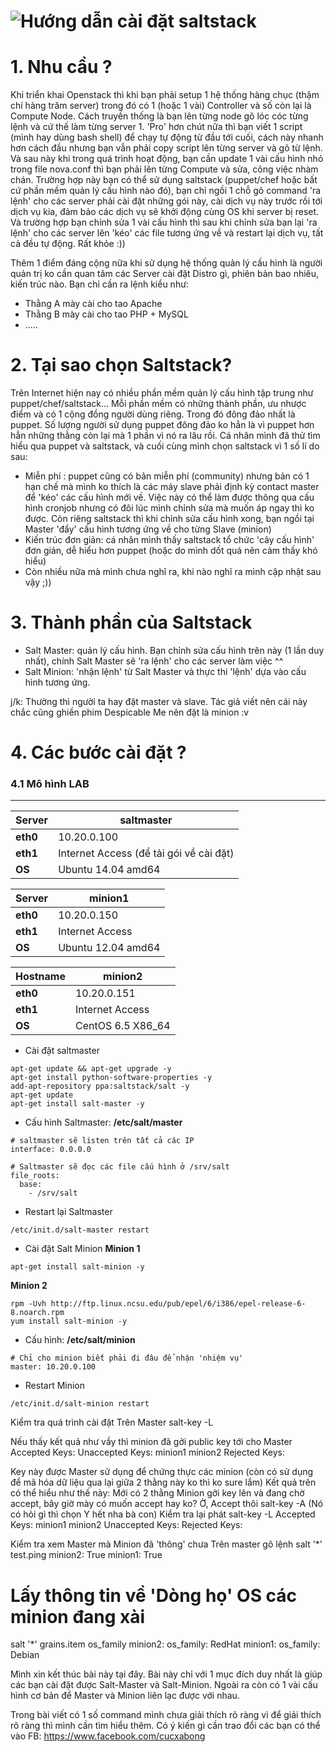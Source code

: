 ![Hướng dẫn cài đặt saltstack](http://static.squarespace.com/static/524cf70fe4b05018590c3fb3/t/52718a36e4b079ec23e2c895/1383172756774/SaltStack%20logo%20-%20black%20on%20white.png)
=========

# 1. Nhu cầu ?
Khi triển khai Openstack thì khi bạn phải setup 1 hệ thống hàng chục (thậm chí hàng trăm server) trong đó có 1 (hoặc 1 vài) Controller và số còn lại là Compute Node. Cách truyền thống là bạn lên từng node gõ lóc cóc từng lệnh và cứ thế làm từng server 1. 'Pro' hơn chút nữa thì bạn viết 1 script (mình hay dùng bash shell) để chạy tự động từ đầu tới cuối, cách này nhanh hơn cách đầu nhưng bạn vẫn phải copy script lên từng server và gõ từ lệnh. Và sau này khi trong quá trình hoạt động, bạn cần update 1 vài cấu hình nhỏ trong file nova.conf thì bạn phải lên từng Compute và sửa, công việc nhàm chán. Trường hợp này bạn có thể sử dụng saltstack (puppet/chef hoặc bất cứ phần mềm quản lý cấu hình nào đó), bạn chỉ ngồi 1 chỗ gõ command 'ra lệnh' cho các server phải cài đặt những gói này, cài dịch vụ này trước rồi tới dịch vụ kia, đảm bảo các dịch vụ sẽ khởi động cùng OS khi server bị reset. Và trường hợp bạn chỉnh sửa 1 vài cấu hình thì sau khi chỉnh sửa bạn lại 'ra lệnh' cho các server lên 'kéo' các file tương ứng về và restart lại dịch vụ, tất cả đều tự động. Rất khỏe :))

Thêm 1 điểm đáng cộng nữa khi sử dụng hệ thống quản lý cấu hình là người quản trị ko cần quan tâm các Server cài đặt Distro gì, phiên bản bao nhiêu, kiến trúc nào. Bạn chỉ cần ra lệnh kiểu như:
- Thằng A mày cài cho tao Apache
- Thằng B mày cài cho tao PHP + MySQL
- .....

# 2. Tại sao chọn Saltstack?
Trên Internet hiện nay có nhiều phần mềm quản lý cấu hình tập trung như puppet/chef/saltstack... Mỗi phần mềm có những thành phần, ưu nhược điểm và có 1 cộng đồng người dùng riêng. Trong đó đông đảo nhất là puppet. Số lượng người sử dụng puppet đông đảo ko hẳn là vì puppet hơn hẳn những thằng còn lại mà 1 phần vì nó ra lâu rồi.
Cá nhân mình đã thử tìm hiểu qua puppet và saltstack, và cuối cùng mình chọn saltstack vì 1 số  lí do sau:
- Miễn phí : puppet cũng có bản miễn phí (community) nhưng bản có 1 hạn chế mà mình ko thích là các máy slave phải định kỳ contact master để 'kéo' các cấu hình mới về. Việc này có thể làm được thông qua cấu hình cronjob nhưng có đôi lúc mình chỉnh sửa mà muốn áp ngay thì ko được. Còn riêng saltstack thì khi chỉnh sửa cấu hình xong, bạn ngồi tại Master 'đẩy' cấu hình tương ứng về cho từng Slave (minion)
- Kiến trúc đơn giản: cá nhân mình thấy saltstack tổ chức 'cây cấu hình' đơn giản, dễ hiểu hơn puppet (hoặc do mình dốt quá nên cảm thấy khó hiểu)
- Còn nhiều nữa mà mình chưa nghĩ ra, khi nào nghĩ ra mình cập nhật sau vậy ;))

# 3. Thành phần của Saltstack
- Salt Master: quản lý cấu hình. Bạn chỉnh sửa cấu hình trên này (1 lần duy nhất), chính Salt Master sẽ 'ra lệnh' cho các server làm việc ^^
- Salt Minion: 'nhận lệnh' từ Salt Master và thực thi 'lệnh' dựa vào cấu hình tương ứng.

j/k: Thường thì người ta hay đặt master và slave. Tác giả viết nên cái này chắc cũng ghiền phim Despicable Me nên đặt là minion  :v

# 4. Các bước cài đặt ?
### 4.1 Mô hình LAB
----------------

Server	|saltmaster
--------|---------
**eth0**    |10.20.0.100
**eth1**    | Internet Access (để tải gói về cài đặt)
**OS**      | Ubuntu 14.04 amd64

Server  | minion1
--------|-------------
**eth0**			| 10.20.0.150
**eth1**			| Internet Access
**OS**				| Ubuntu 12.04 amd64

Hostname	| minion2
----------|--------
**eth0**			| 10.20.0.151
**eth1**			| Internet Access
**OS**				| CentOS 6.5 X86_64

* Cài đặt saltmaster
```shell
apt-get update && apt-get upgrade -y
apt-get install python-software-properties -y
add-apt-repository ppa:saltstack/salt -y
apt-get update
apt-get install salt-master -y
```

* Cấu hình Saltmaster: **/etc/salt/master**
```shell
# saltmaster sẽ listen trên tất cả các IP
interface: 0.0.0.0

# Saltmaster sẽ đọc các file cấu hình ở /srv/salt
file_roots:
  base:
    - /srv/salt
```

* Restart lại Saltmaster
```base 
/etc/init.d/salt-master restart
```

* Cài đặt Salt Minion
**Minion 1**
```shell
apt-get install salt-minion -y
```
**Minion 2**
```shell
rpm -Uvh http://ftp.linux.ncsu.edu/pub/epel/6/i386/epel-release-6-8.noarch.rpm
yum install salt-minion -y
```

* Cấu hình: **/etc/salt/minion**
```shell
# Chỉ cho minion biết phải đi đâu để nhận 'nhiệm vụ' 
master: 10.20.0.100
```
* Restart Minion
```shell
/etc/init.d/salt-minion restart
```
Kiểm tra quá trình cài đặt
Trên Master
salt-key -L

Nếu thấy kết quả như vầy thì minion đã gởi public key tới cho Master
Accepted Keys:
Unaccepted Keys:
minion1
minion2
Rejected Keys:

Key này được Master sử dụng để chứng thực các minion (còn có sử dụng để mã hóa dữ liệu qua lại giữa 2 thằng này ko thì ko sure lắm)
Kết quả trên có thể hiểu như thế này: Mới có 2 thằng Minion gởi key lên và đang chờ accept, bây giờ mày có muốn accept hay ko? Ờ, Accept thôi
salt-key -A
(Nó có hỏi gì thì chọn Y hết nha bà con)
Kiểm tra lại phát
salt-key -L
Accepted Keys:
minion1
minion2
Unaccepted Keys:
Rejected Keys:

Kiểm tra xem Master mà Minion đã 'thông' chưa
Trên master gõ lệnh
salt '*' test.ping
minion2:
    True
minion1:
    True

# Lấy thông tin về 'Dòng họ' OS các minion đang xài
salt '*' grains.item os_family
minion2:
  os_family: RedHat
minion1:
  os_family: Debian


Mình xin kết thúc bài này tại đây. Bài này chỉ với 1 mục đích duy nhất là giúp các bạn cài đặt được Salt-Master và Salt-Minion. Ngoài ra còn có 1 vài cấu hình cơ bản để Master và Minion liên lạc được với nhau.

Trong bài viết có 1 số command mình chưa giải thích rõ ràng vì để giải thích rõ ràng thì mình cần tìm hiểu thêm. Có ý kiến gì cần trao đổi các bạn có thể vào FB: https://www.facebook.com/cucxabong

